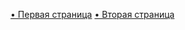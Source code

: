 [ • Первая страница](http://portfolio.awario.tk/officetime/)
[ • Вторая страница](http://portfolio.awario.tk/officetime/)
